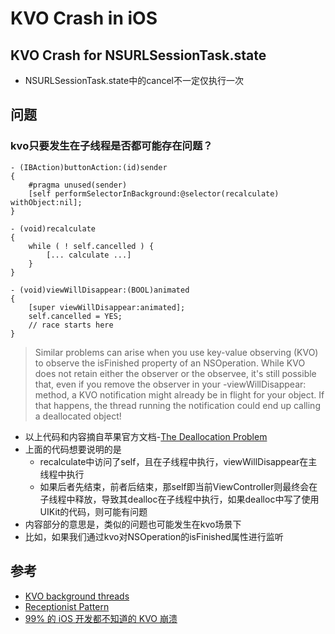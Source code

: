 # KVO Crash in iOS

## KVO Crash for NSURLSessionTask.state

- NSURLSessionTask.state中的cancel不一定仅执行一次

## 问题

### kvo只要发生在子线程是否都可能存在问题？

```
- (IBAction)buttonAction:(id)sender
{
    #pragma unused(sender)
    [self performSelectorInBackground:@selector(recalculate) withObject:nil];
}

- (void)recalculate
{
    while ( ! self.cancelled ) {
        [... calculate ...]
    }
}

- (void)viewWillDisappear:(BOOL)animated
{
    [super viewWillDisappear:animated];
    self.cancelled = YES;
    // race starts here
}
```

> Similar problems can arise when you use key-value observing (KVO) to observe the isFinished property of an NSOperation. While KVO does not retain either the observer or the observee, it's still possible that, even if you remove the observer in your -viewWillDisappear: method, a KVO notification might already be in flight for your object. If that happens, the thread running the notification could end up calling a deallocated object!

- 以上代码和内容摘自苹果官方文档-[The Deallocation Problem](https://developer.apple.com/library/archive/technotes/tn2109/_index.html#//apple_ref/doc/uid/DTS40010274-CH1-SUBSECTION11)
- 上面的代码想要说明的是
	- recalculate中访问了self，且在子线程中执行，viewWillDisappear在主线程中执行
	- 如果后者先结束，前者后结束，那self即当前ViewController则最终会在子线程中释放，导致其dealloc在子线程中执行，如果dealloc中写了使用UIKit的代码，则可能有问题
- 内容部分的意思是，类似的问题也可能发生在kvo场景下
- 比如，如果我们通过kvo对NSOperation的isFinished属性进行监听

## 参考
- [KVO background threads](https://stackoverflow.com/questions/9154721/kvo-background-threads)
- [Receptionist Pattern](https://developer.apple.com/library/archive/documentation/General/Conceptual/CocoaEncyclopedia/ReceptionistPattern/ReceptionistPattern.html)
- [99% 的 iOS 开发都不知道的 KVO 崩溃](https://juejin.cn/post/7193677784097488933)